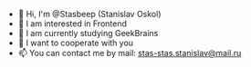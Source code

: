- 👋 Hi, I'm @Stasbeep (Stanislav Oskol)
- 👀 I am interested in Frontend
- 🌱 I am currently studying GeekBrains
- 💞 I want to cooperate with you
- 📫 You can contact me by mail: stas-stas.stanislav@mail.ru

<!---
StasBeep/StasBeep is a ✨ special ✨ repository because its `README.md` (this file) appears on your GitHub profile.
You can click the Preview link to take a look at your changes.
--->

